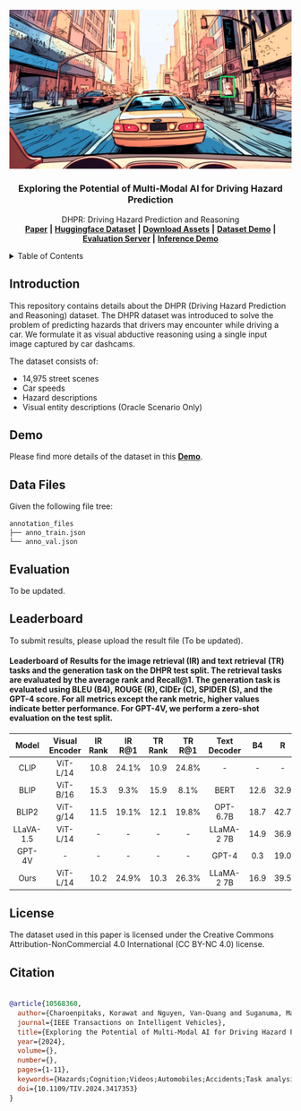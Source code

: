 
<!-- PROJECT LOGO -->
<br />
<div align="center">
  <a href="">
    <img src="images/preview_image.jpg" alt="Logo" width="720">
  </a>

  <h3 align="center">Exploring the Potential of Multi-Modal AI for Driving Hazard Prediction</h3>

  <p align="center">
    DHPR: Driving Hazard Prediction and Reasoning
    <br />
    <a href="https://ieeexplore.ieee.org/document/10568360"><strong>Paper</strong></a> <strong>|</strong>
    <a href="https://huggingface.co/datasets/DHPR/Driving-Hazard-Prediction-and-Reasoning"><strong>Huggingface Dataset</strong></a> <strong>|</strong>
    <a href="https://trafficreasoningdatasetimage1.s3.ap-northeast-1.amazonaws.com/DHPR/image_folder.tar.gz"><strong>Download Assets</strong></a> <strong>|</strong>
    <a href="https://huggingface.co/spaces/DHPR/Demo"><strong>Dataset Demo</strong></a> <strong>|</strong>
    <a href="https://huggingface.co/spaces/DHPR/Evaluation_Server"><strong>Evaluation Server</strong></a> <strong>|</strong>
    <a href="https://huggingface.co/spaces/DHPR/inference_demo"><strong>Inference Demo</strong></a>
    <br />
  </p>
</div>
<!--<h3><b>Visual-Abductive-Reasoning-Meets-Driving-Hazard-Prediction</b></h3>-->

<!-- TABLE OF CONTENTS -->
<details>
  <summary>Table of Contents</summary>
  <ol>
    <li>
      <a href="#introduction">Introduction</a>
    </li>
     <li>
      <a href="#Demo">Demo</a>
    </li>
    <li>
      <a href="#DataFiles">Data Files</a>
    </li>
    <li>
      <a href="#Evaluation">Evaluation</a>
    </li>
     <li>
      <a href="#Leaderboard">Leaderboard</a>
    </li>
    <li><a href="#license">License</a></li>
  </ol>
</details>

<!-- INTRODUCTION -->
## Introduction

This repository contains details about the DHPR (Driving Hazard Prediction and Reasoning) dataset. 
The DHPR dataset was introduced to solve the problem of predicting hazards that drivers may encounter while driving a car. We formulate it as visual abductive reasoning using a single input image captured by car dashcams.  

The dataset consists of:
* 14,975 street scenes 
* Car speeds 
* Hazard descriptions
* Visual entity descriptions (Oracle Scenario Only)

<!-- Demo -->
## Demo

Please find more details of the dataset in this <a href="https://huggingface.co/spaces/DHPR/Demo"><strong>Demo</strong></a>. 

<!-- DATA Tree -->
## Data Files

Given the following file tree:
```
annotation_files
├── anno_train.json
└── anno_val.json
```

<!-- Evaluation -->
## Evaluation

To be updated.

<!-- Leaderboard -->
    
## Leaderboard

To submit results, please upload the result file (To be updated).

#### Leaderboard of Results for the image retrieval (IR) and text retrieval (TR) tasks and the generation task on the DHPR test split. The retrieval tasks are evaluated by the average rank and Recall@1. The generation task is evaluated using BLEU (B4), ROUGE (R), CIDEr (C), SPIDER (S), and the GPT-4 score. For all metrics except the rank metric, higher values indicate better performance. For GPT-4V, we perform a zero-shot evaluation on the test split. 

| Model | Visual Encoder | IR Rank | IR R@1| TR Rank | TR R@1 | Text Decoder | B4 | R | C | S | GPT-4 |
| :---: | :---: | :---: | :---: | :---:  | :---: | :---:  | :---: | :---: | :---: | :---: | :---: |
| CLIP | ViT-L/14 | 10.8 | 24.1% | 10.9 | 24.8% | - | - | - | - | - | - |
| BLIP | ViT-B/16 | 15.3 | 9.3% | 15.9 | 8.1% | BERT | 12.6 | 32.9| 34.9 | 30.3 | 39.3| 
| BLIP2 | ViT-g/14 | 11.5 | 19.1% | 12.1 | 19.8% | OPT-6.7B | 18.7 | 42.7| 38.9 | 35.4| 50.5| 
| LLaVA-1.5 | ViT-L/14 | - | - | - | - | LLaMA-2 7B | 14.9 | 36.9| 34.5 | 30.9 | 56.2|
| GPT-4V | - | - | - | - | - | GPT-4 | 0.3 | 19.0| 0.9 | 7.2 | 50.0|
| Ours | ViT-L/14 | 10.2 | 24.9% | 10.3 | 26.3% | LLaMA-2 7B | 16.9 | 39.5 | 49.1 | 39.6 | 58.5 |



<!-- LICESE -->
## License
The dataset used in this paper is licensed under the Creative Commons Attribution-NonCommercial 4.0 International (CC BY-NC 4.0) license.





<!-- ### Citation ### -->
## Citation

```bibtex

@article{10568360,
  author={Charoenpitaks, Korawat and Nguyen, Van-Quang and Suganuma, Masanori and Takahashi, Masahiro and Niihara, Ryoma and Okatani, Takayuki},
  journal={IEEE Transactions on Intelligent Vehicles}, 
  title={Exploring the Potential of Multi-Modal AI for Driving Hazard Prediction}, 
  year={2024},
  volume={},
  number={},
  pages={1-11},
  keywords={Hazards;Cognition;Videos;Automobiles;Accidents;Task analysis;Natural languages;Vision;Language;Reasoning;Traffic Accident Anticipation},
  doi={10.1109/TIV.2024.3417353}
}




